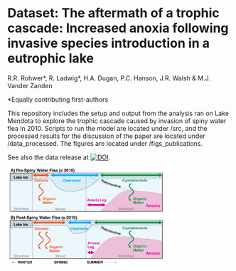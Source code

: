 # Dataset: The aftermath of a trophic cascade: Increased anoxia following invasive species introduction in a eutrophic lake
R.R. Rohwer*, R. Ladwig*, H.A. Dugan, P.C. Hanson, J.R. Walsh & M.J. Vander Zanden 

*Equally contributing first-authors

This repository includes the setup and output from the analysis ran on Lake Mendota to explore the trophic cascade caused by invasion of spiny water flea in 2010. Scripts to run the model are located under /src, and the processed results for the discussion of the paper are located under /data_processed. The figures are located under /figs_publications.

See also the data release at [![DOI](https://zenodo.org/badge/DOI/10.5281/zenodo.7570133.svg)](https://doi.org/10.5281/zenodo.7570133).

<a href="url"><img src="figs_publication/Fig0-robin.png" width=70% height=70% ></a>
